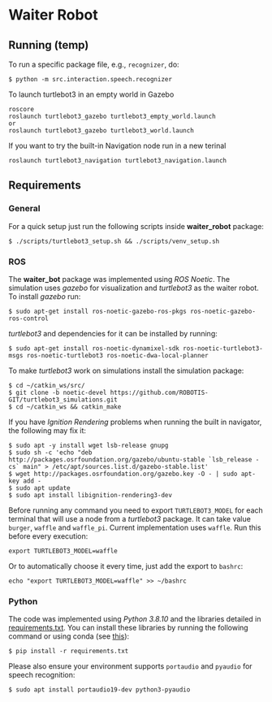 # Waiter Robot

## Running (temp)
To run a specific package file, e.g., `recognizer`, do:
```shell
$ python -m src.interaction.speech.recognizer
```

To launch turtlebot3 in an empty world in Gazebo
```
roscore
roslaunch turtlebot3_gazebo turtlebot3_empty_world.launch
or
roslaunch turtlebot3_gazebo turtlebot3_world.launch
```

If you want to try the built-in Navigation node run in a new terinal
```
roslaunch turtlebot3_navigation turtlebot3_navigation.launch
```

## Requirements
### General
For a quick setup just run the following scripts inside **waiter_robot** package:
```shell
$ ./scripts/turtlebot3_setup.sh && ./scripts/venv_setup.sh
```

### ROS
The **waiter_bot** package was implemented using _ROS Noetic_. The simulation uses _gazebo_ for visualization and _turtlebot3_ as the waiter robot. To install _gazebo_ run:
```shell
$ sudo apt-get install ros-noetic-gazebo-ros-pkgs ros-noetic-gazebo-ros-control
```
_turtlebot3_ and dependencies for it can be installed by running:
```shell
$ sudo apt-get install ros-noetic-dynamixel-sdk ros-noetic-turtlebot3-msgs ros-noetic-turtlebot3 ros-noetic-dwa-local-planner
```

To make _turtlebot3_ work on simulations install the simulation package:
```shell
$ cd ~/catkin_ws/src/
$ git clone -b noetic-devel https://github.com/ROBOTIS-GIT/turtlebot3_simulations.git
$ cd ~/catkin_ws && catkin_make
```

If you have _Ignition Rendering_ problems when running the built in navigator, the following may fix it:
```shell
$ sudo apt -y install wget lsb-release gnupg
$ sudo sh -c 'echo "deb http://packages.osrfoundation.org/gazebo/ubuntu-stable `lsb_release -cs` main" > /etc/apt/sources.list.d/gazebo-stable.list'
$ wget http://packages.osrfoundation.org/gazebo.key -O - | sudo apt-key add -
$ sudo apt update
$ sudo apt install libignition-rendering3-dev
```

Before running any command you need to export `TURTLEBOT3_MODEL` for each terminal that will use a node from a _turtlebot3_ package.
It can take value `burger`, `waffle` and `waffle_pi`. Current implementation uses `waffle`. Run this before every execution:
```shell
export TURTLEBOT3_MODEL=waffle
```

Or to automatically choose it every time, just add the export to `bashrc`:
```shell
echo "export TURTLEBOT3_MODEL=waffle" >> ~/bashrc
```

### Python
The code was implemented using _Python 3.8.10_ and the libraries detailed in [requirements.txt](requirements.txt). You can install these libraries by running the following command or using conda (see [this](https://stackoverflow.com/questions/51042589/conda-version-pip-install-r-requirements-txt-target-lib)):
```shell
$ pip install -r requirements.txt
```

Please also ensure your environment supports `portaudio` and `pyaudio` for speech recognition:
```shell
$ sudo apt install portaudio19-dev python3-pyaudio
```